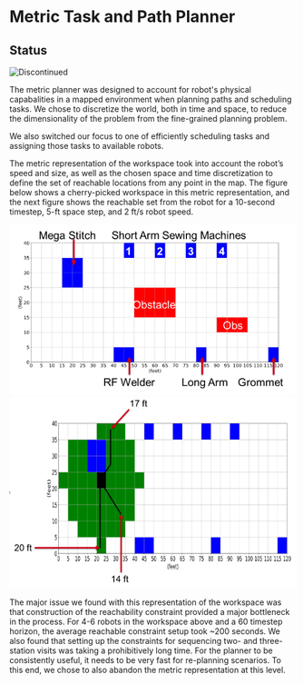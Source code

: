 # Metric Task and Path Planner

## Status
![Discontinued](https://img.shields.io/badge/status-discontinued-red)

The metric planner was designed to account for robot's physical capabalities in a mapped environment when planning paths and scheduling tasks. We chose to discretize the world, both in time and space, to reduce the dimensionality of the problem from the fine-grained planning problem.

We also switched our focus to one of efficiently scheduling tasks and assigning those tasks to available robots.

The metric representation of the workspace took into account the robot’s speed and size, as well as the chosen space and time discretization to define the set of reachable locations from any point in the map. The figure below shows a cherry-picked workspace in this metric representation, and the next figure shows the reachable set from the robot for a 10-second timestep, 5-ft space step, and 2 ft/s robot speed.

![Workspace](Images/metricWorkspace.png)
![Reachable Set](Images/metricReachable.png)

The major issue we found with this representation of the workspace was that construction of the reachability constraint provided a major bottleneck in the process. For 4-6 robots in the workspace above and a 60 timestep horizon, the average reachable constraint setup took ~200 seconds. We also found that setting up the constraints for sequencing two- and three-station visits was taking a prohibitively long time. For the planner to be consistently useful, it needs to be very fast for re-planning scenarios. To this end, we chose to also abandon the metric representation at this level. 
